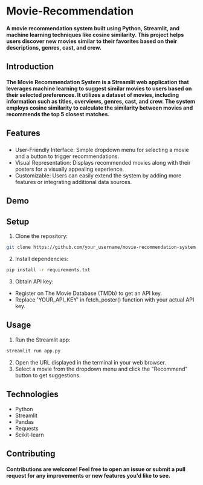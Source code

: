 # Movie-Recommendation
#### A movie recommendation system built using Python, Streamlit, and machine learning techniques like cosine similarity. This project helps users discover new movies similar to their favorites based on their descriptions, genres, cast, and crew.

## Introduction
#### The Movie Recommendation System is a Streamlit web application that leverages machine learning to suggest similar movies to users based on their selected preferences. It utilizes a dataset of movies, including information such as titles, overviews, genres, cast, and crew. The system employs cosine similarity to calculate the similarity between movies and recommends the top 5 closest matches.

## Features
### 
* User-Friendly Interface: Simple dropdown menu for selecting a movie and a button to trigger recommendations.
* Visual Representation: Displays recommended movies along with their posters for a visually appealing experience.
* Customizable: Users can easily extend the system by adding more features or integrating additional data sources.

## Demo
## Setup

1. Clone the repository:
```bash
git clone https://github.com/your_username/movie-recommendation-system.git
```
2. Install dependencies:
```bash
pip install -r requirements.txt
```
3. Obtain API key:
* Register on The Movie Database (TMDb) to get an API key.
* Replace 'YOUR_API_KEY' in fetch_poster() function with your actual API key.

## Usage
1. Run the Streamlit app:
```bash
streamlit run app.py
```
2. Open the URL displayed in the terminal in your web browser.
3. Select a movie from the dropdown menu and click the "Recommend" button to get suggestions.

## Technologies
* Python
* Streamlit
* Pandas
* Requests
* Scikit-learn

## Contributing
#### Contributions are welcome! Feel free to open an issue or submit a pull request for any improvements or new features you'd like to see.





